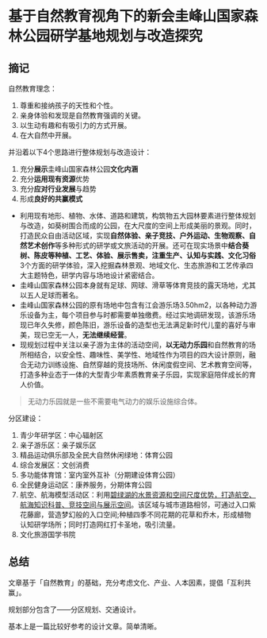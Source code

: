 # 基于自然教育视角下的新会圭峰山国家森林公园研学基地规划与改造探究

## 摘记

自然教育理念：

1. 尊重和接纳孩子的天性和个性。
2. 亲身体验和发现是自然教育强调的关键。
3. 以生动有趣和有吸引力的方式开展。
4. 在大自然中开展。

并沿着以下4个思路进行整体规划与改造设计：

1. 充分**展示**圭峰山国家森林公园**文化内涵**
2. 充分**运用现有资源**优势
3. 充分**应对行业发展**与趋势
4. 形成**良好的共赢模式**



- 利用现有地形、植物、水体、道路和建筑，构筑物五大园林要素进行整体规划与改造，如葵树围合而成的公园，在大尺度的空间上形成美丽的景观。同时，打造民众自由活动区域，实现**自然体验、亲子竞技、户外运动、生物观察、自然艺术创作**等多种形式的研学或文旅活动的开展。还可在现实场景中**结合葵树、陈皮等种植、工艺、体验、展示售卖，注重生产、认知与实践、文化习俗**3个方面的研学体验，深入挖掘森林景观、地域文化、生态旅游和工艺传承四大主题特色，研学内容与场地设计紧密结合。
- 圭峰山国家森林公园本身就有足球、网球、滑草等体育竞技的露天场地，尤其以五人足球而著名。
- 圭峰山国家森林公园的原有场地中包含有江会游乐场3.50hm2，以各种动力游乐设备为主，每个项目参与时都需要单独缴费。经过实地调研发现，该游乐场现已年久失修，颜色陈旧，游乐设备的造型也无法满足新时代儿童的喜好与审美，现已空无一人，**无法继续经营**。
- 现规划过程中关注以亲子游为主体的活动空间，**以无动力乐园**和自然教育的场所相结合，以安全性、趣味性、美学性、地域性作为项目的四大设计原则，融合无动力训练设施、自然穿越的竞技场所、休闲度假空间、艺术教育空间等，打造多种业态于一体的大型青少年素质教育亲子乐园，实现家庭陪伴成长的育人价值。

> 无动力乐园就是一些不需要电气动力的娱乐设施综合体。

分区建设：

1. 青少年研学区：中心辐射区
2. 亲子游乐区：亲子娱乐区
3. 精品运动俱乐部及全民大自然休闲绿地：体育公园
4. 综合发展区：文创消费
5. 多功能体育馆：室内室外互补（分期建设体育公园）
6. 全民健身运动区：康养服务，分期体育公园
7. 航空、航海模型活动区：利用<u>碧绿湖的水景资源和空间尺度优势，打造航空、航海知识科普、竞技空间与展示空间</u>。该区域与城市道路相邻，可通过入口紫花藤廊，营造梦幻般的入口空间;种植四季不同花期的花草和乔木，形成植物认知研学场所；同时打造网红打卡圣地，吸引流量。
8. 文化旅游国学书院



## 总结

文章基于「自然教育」的基础，充分考虑文化、产业、人本因素，提倡「互利共赢」。

规划部分包含了——分区规划、交通设计。

基本上是一篇比较好参考的设计文章。简单清晰。